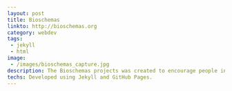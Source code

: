 ```yaml
---
layout: post
title: Bioschemas
linkto: http://bioschemas.org
category: webdev
tags: 
 - jekyll
 - html
image: 
 - /images/bioschemas_capture.jpg
description: The Bioschemas projects was created to encourage people in life science to use schema.org markup, for consistently structured and discoverable information.
techs: Developed using Jekyll and GitHub Pages. 
---
```

